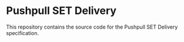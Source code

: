 # Pushpull SET Delivery
This repository contains the source code for the Pushpull SET Delivery specification.
